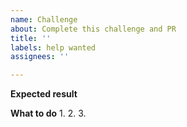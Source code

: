 ```yaml
---
name: Challenge
about: Complete this challenge and PR
title: ''
labels: help wanted
assignees: ''

---
```


**Expected result**

**What to do**
1.
2.
3.
